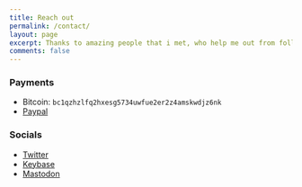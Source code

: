 ```yaml
---
title: Reach out
permalink: /contact/
layout: page
excerpt: Thanks to amazing people that i met, who help me out from follishness, connecting me with another good person, giving some advice when i'm at a bad things, pulling me from ordinary to be great.
comments: false
---
```


### Payments
- Bitcoin: `bc1qzhzlfq2hxesg5734uwfue2er2z4amskwdjz6nk`
- [Paypal](https://www.paypal.com/paypalme/willricketts)

### Socials

- [Twitter](https://twitter.com/willricketts)
- [Keybase](https://keybase.io/willricketts)
- [Mastodon](https://fosstodon.org/web/@willricketts)